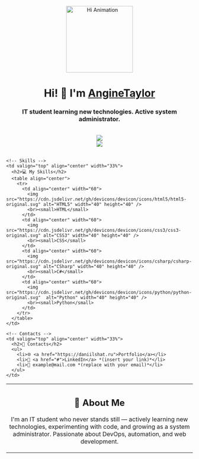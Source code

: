 <p align="center">
  <img src="https://github.com/blackcater/blackcater/raw/main/images/Hi.gif"  alt="Hi Animation" width="180"/>
</p>

<h1 align="center">Hi! 👋 I'm <a href="https://daniilshat.ru"  target="_blank">AngineTaylor</a></h1>
<h3 align="center">IT student learning new technologies. Active system administrator.</h3>

<br />

<div align="center">
  <a href="https://github.com/AngineTaylor">    
    <img src="https://github-readme-stats.vercel.app/api?username=AngineTaylor&show_icons=true&theme=radical" />
  </a>
  <br />
  <a href="https://github.com/anuraghazra/github-readme-stats">
    <img src="https://github-readme-stats.vercel.app/api/top-langs/?username=AngineTaylor&layout=compact&theme=radical" />
  </a>
</div>

<br />

<table width="100%" border="0" cellspacing="0" cellpadding="0">
  <tr>
    <!-- About -->
    <td valign="top" align="center" width="33%">
      <h2>🧠 About Me</h2>
      <p>I'm an IT student who never stands still — actively learning new technologies, experimenting with code, and growing as a system administrator. Passionate about DevOps, automation, and web development.</p>
    </td>

    <!-- Skills -->
    <td valign="top" align="center" width="33%">
      <h2>💻 My Skills</h2>
      <table align="center">
        <tr>
          <td align="center" width="60">
            <img src="https://cdn.jsdelivr.net/gh/devicons/devicon/icons/html5/html5-original.svg" alt="HTML5" width="40" height="40" />
            <br><small>HTML</small>
          </td>
          <td align="center" width="60">
            <img src="https://cdn.jsdelivr.net/gh/devicons/devicon/icons/css3/css3-original.svg" alt="CSS3" width="40" height="40" />
            <br><small>CSS</small>
          </td>
          <td align="center" width="60">
            <img src="https://cdn.jsdelivr.net/gh/devicons/devicon/icons/csharp/csharp-original.svg" alt="CSharp" width="40" height="40" />
            <br><small>C#</small> 
          </td>
          <td align="center" width="60">
            <img src="https://cdn.jsdelivr.net/gh/devicons/devicon/icons/python/python-original.svg"  alt="Python" width="40" height="40" />
            <br><small>Python</small>
          </td>
        </tr>
      </table>
    </td>

    <!-- Contacts -->
    <td valign="top" align="center" width="33%">
      <h2>🔗 Contacts</h2>
      <ul>
        <li>🌐 <a href="https://daniilshat.ru">Portfolio</a></li> 
        <li>💼 <a href="#">LinkedIn</a> *(insert your link)*</li>
        <li>📧 example@mail.com *(replace with your email)*</li>
      </ul>
    </td>
  </tr>
</table>
